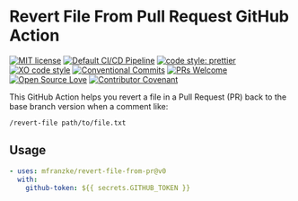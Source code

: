 <!--
SPDX-FileCopyrightText: 2025 Maximilian Franzke <mfr@nzke.net>

SPDX-License-Identifier: MIT
-->

# Revert File From Pull Request GitHub Action

[![MIT license](https://img.shields.io/github/license/mfranzke/ "license MIT badge")](https://opensource.org/licenses/mit-license.php)
[![Default CI/CD Pipeline](https://github.com/mfranzke//actions/workflows/test.yml/badge.svg)](https://github.com/mfranzke//actions/workflows/default.yml)
[![code style: prettier](https://img.shields.io/badge/code_style-prettier-ff69b4.svg?style=flat-square)](https://github.com/prettier/prettier)
[![XO code style](https://img.shields.io/badge/code_style-XO-5ed9c7.svg)](https://github.com/xojs/xo)
[![Conventional Commits](https://img.shields.io/badge/Conventional%20Commits-1.0.0-yellow.svg)](https://conventionalcommits.org)
[![PRs Welcome](https://img.shields.io/badge/PRs-welcome-brightgreen.svg?style=flat-square)](http://makeapullrequest.com)
[![Open Source Love](https://badges.frapsoft.com/os/v3/open-source.svg?v=103)](https://github.com/ellerbrock/open-source-badges/)
[![Contributor Covenant](https://img.shields.io/badge/Contributor%20Covenant-2.0-4baaaa.svg)](CODE-OF-CONDUCT.md)

This GitHub Action helps you revert a file in a Pull Request (PR) back to the base branch version when a comment like:

```
/revert-file path/to/file.txt
```

## Usage

```yaml
- uses: mfranzke/revert-file-from-pr@v0
  with:
    github-token: ${{ secrets.GITHUB_TOKEN }}
```
